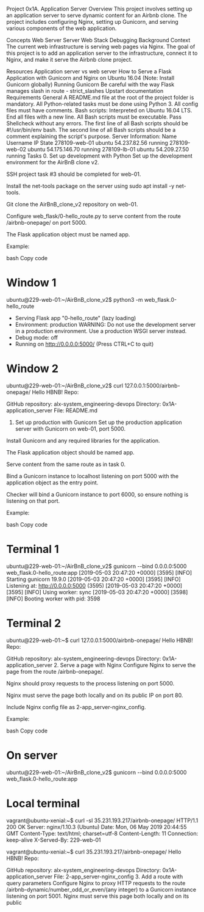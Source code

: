 
Project 0x1A. Application Server
Overview
This project involves setting up an application server to serve dynamic content for an Airbnb clone. The project includes configuring Nginx, setting up Gunicorn, and serving various components of the web application.

Concepts
Web Server
Server
Web Stack Debugging
Background Context
The current web infrastructure is serving web pages via Nginx. The goal of this project is to add an application server to the infrastructure, connect it to Nginx, and make it serve the Airbnb clone project.

Resources
Application server vs web server
How to Serve a Flask Application with Gunicorn and Nginx on Ubuntu 16.04 (Note: Install Gunicorn globally)
Running Gunicorn
Be careful with the way Flask manages slash in route - strict_slashes
Upstart documentation
Requirements
General
A README.md file at the root of the project folder is mandatory.
All Python-related tasks must be done using Python 3.
All config files must have comments.
Bash scripts:
Interpreted on Ubuntu 16.04 LTS.
End all files with a new line.
All Bash scripts must be executable.
Pass Shellcheck without any errors.
The first line of all Bash scripts should be #!/usr/bin/env bash.
The second line of all Bash scripts should be a comment explaining the script's purpose.
Server Information:
Name	Username	IP	State
278109-web-01	ubuntu	54.237.82.56	running
278109-web-02	ubuntu	54.175.146.70	running
278109-lb-01	ubuntu	54.209.27.50	running
Tasks
0. Set up development with Python
Set up the development environment for the AirBnB clone v2.

SSH project task #3 should be completed for web-01.

Install the net-tools package on the server using sudo apt install -y net-tools.

Git clone the AirBnB_clone_v2 repository on web-01.

Configure web_flask/0-hello_route.py to serve content from the route /airbnb-onepage/ on port 5000.

The Flask application object must be named app.

Example:

bash
Copy code
# Window 1
ubuntu@229-web-01:~/AirBnB_clone_v2$ python3 -m web_flask.0-hello_route
* Serving Flask app "0-hello_route" (lazy loading)
* Environment: production
WARNING: Do not use the development server in a production environment.
Use a production WSGI server instead.
* Debug mode: off
* Running on http://0.0.0.0:5000/ (Press CTRL+C to quit)

# Window 2
ubuntu@229-web-01:~/AirBnB_clone_v2$ curl 127.0.0.1:5000/airbnb-onepage/
Hello HBNB!
Repo:

GitHub repository: alx-system_engineering-devops
Directory: 0x1A-application_server
File: README.md
1. Set up production with Gunicorn
Set up the production application server with Gunicorn on web-01, port 5000.

Install Gunicorn and any required libraries for the application.

The Flask application object should be named app.

Serve content from the same route as in task 0.

Bind a Gunicorn instance to localhost listening on port 5000 with the application object as the entry point.

Checker will bind a Gunicorn instance to port 6000, so ensure nothing is listening on that port.

Example:

bash
Copy code
# Terminal 1
ubuntu@229-web-01:~/AirBnB_clone_v2$ gunicorn --bind 0.0.0.0:5000 web_flask.0-hello_route:app
[2019-05-03 20:47:20 +0000] [3595] [INFO] Starting gunicorn 19.9.0
[2019-05-03 20:47:20 +0000] [3595] [INFO] Listening at: http://0.0.0.0:5000 (3595)
[2019-05-03 20:47:20 +0000] [3595] [INFO] Using worker: sync
[2019-05-03 20:47:20 +0000] [3598] [INFO] Booting worker with pid: 3598

# Terminal 2
ubuntu@229-web-01:~$ curl 127.0.0.1:5000/airbnb-onepage/
Hello HBNB!
Repo:

GitHub repository: alx-system_engineering-devops
Directory: 0x1A-application_server
2. Serve a page with Nginx
Configure Nginx to serve the page from the route /airbnb-onepage/.

Nginx should proxy requests to the process listening on port 5000.

Nginx must serve the page both locally and on its public IP on port 80.

Include Nginx config file as 2-app_server-nginx_config.

Example:

bash
Copy code
# On server
ubuntu@229-web-01:~/AirBnB_clone_v2$ gunicorn --bind 0.0.0.0:5000 web_flask.0-hello_route:app

# Local terminal
vagrant@ubuntu-xenial:~$ curl -sI 35.231.193.217/airbnb-onepage/
HTTP/1.1 200 OK
Server: nginx/1.10.3 (Ubuntu)
Date: Mon, 06 May 2019 20:44:55 GMT
Content-Type: text/html; charset=utf-8
Content-Length: 11
Connection: keep-alive
X-Served-By: 229-web-01

vagrant@ubuntu-xenial:~$ curl 35.231.193.217/airbnb-onepage/
Hello HBNB!
Repo:

GitHub repository: alx-system_engineering-devops
Directory: 0x1A-application_server
File: 2-app_server-nginx_config
3. Add a route with query parameters
Configure Nginx to proxy HTTP requests to the route /airbnb-dynamic/number_odd_or_even/(any integer) to a Gunicorn instance listening on port 5001.
Nginx must serve this page both locally and on its public

